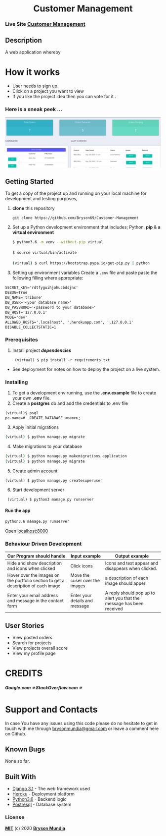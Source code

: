<h1 align="center">Customer Management</h1>


### Live Site [Customer Management]() 

## Description

A web application whereby


# How it works
* User needs to sign up.
* Click on a project you want to view
* If you like the project idea then you can vote for it . 


### Here is a sneak peek ...

![](images/img1.png)


## Getting Started

To get a copy of the project up and running on your local machine for development and testing purposes, 
1. **clone** this repository 
   ``` 
   git clone https://github.com/Bryson69/Customer-Management
   ```
2. Set up a Python development environment that includes; Python, **pip** & **a virtual environment** 
   ```bash
   $ python3.6 -m venv --without-pip virtual

   $ source virtual/bin/activate

   (virtual) $ curl https://bootstrap.pypa.io/get-pip.py | python
   ```
3. Setting up environment variables
Create a `.env` file and paste paste the following filling where appropriate:
```
SECRET_KEY='rdtfyguihjohucbdsjnc'
DEBUG=True
DB_NAME='tribune'
DB_USER='<your database name>'
DB_PASSWORD='<password to your database>'
DB_HOST='127.0.0.1'
MODE='dev'
ALLOWED_HOSTS='.localhost', '.herokuapp.com', '.127.0.0.1'
DISABLE_COLLECTSTATIC=1
```

### Prerequisites

1. Install project *****dependencies*****
   ```
    (virtual) $ pip install -r requirements.txt
    ```
* See deployment for notes on how to deploy the project on a live system.


### Installing

1.  To get a development env running, use the **.env.example** file to create your own **.env** file.
2.  Create a **postgres** db and add the credentials to .env file
```
(virtual)$ psql
pc-name=#  CREATE DATABASE <name>;
```
3.  Apply initial migrations
```sh 
(virtual) $ python manage.py migrate 
```
4. Make migrations to your database
```sh
(virtual) $ python manage.py makemigrations application
(virtual) $ python manage.py migrate
```
5. Create admin account
```
(virtual) $ python manage.py createsuperuser
```
6.  Start development server
```
 (virtual) $ python3 manage.py runserver
 ```


#### Run the app
```bash
python3.6 manage.py runserver
```
Open [localhost:8000](http://127.0.0.1:8000/)

### Behaviour Driven Development
| Our Program should handle                       | Input example | Output example                                   |
|:------------------------------------------------|---------------|--------------------------------------------------|
|Hide and show description and icons when clicked | Click icons   |Icons and text appear and disappears when clicked.|
|Hover over the images on the portfolio section to get a description of each image| Move the cuser over the images| a description of each image should apper.|
|Enter your email address and message in the contact form| Enter your details and message|A reply should pop up to alert you that the message has been received

## User Stories

* View posted orders
* Search for projects 
* View projects overall score
* View my profile page


# CREDITS
##### Google.com ⭐️ StackOverflow.com ⭐️

# Support and Contacts
In case You have any issues using this code please do no hesitate to get in touch with me through brysonmundia@gmail.com or leave a comment here on Github.

## Known Bugs
None so far.

## Built With

* [Django 3.1](https://www.djangoproject.com/) - The web framework used
* [Heroku](https://www.heroku.com/platform) -  Deployment platform
* [Python3.6](https://www.python.org/) - Backend logic
* [Postresql](https://www.postgresql.org/) - Database system


### License
**[MIT](./LICENSE)** (c) 2020 **[Bryson Mundia]()**
